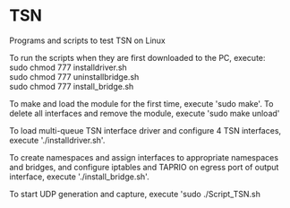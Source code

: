 # TSN
Programs and scripts to test TSN on Linux

To run the scripts when they are first downloaded to the PC, execute:  
sudo chmod 777 installdriver.sh  
sudo chmod 777 uninstallbridge.sh  
sudo chmod 777 install_bridge.sh  


To make and load the module for the first time,
execute 'sudo make'.
To delete all interfaces and remove the module, execute 'sudo make unload'

To load multi-queue TSN interface driver and configure 4 TSN interfaces, execute './installdriver.sh'.

To create namespaces and assign interfaces to appropriate namespaces and bridges, and configure iptables and TAPRIO on egress port of output interface,
execute './install_bridge.sh'.

To start UDP generation and capture, execute 'sudo ./Script_TSN.sh
